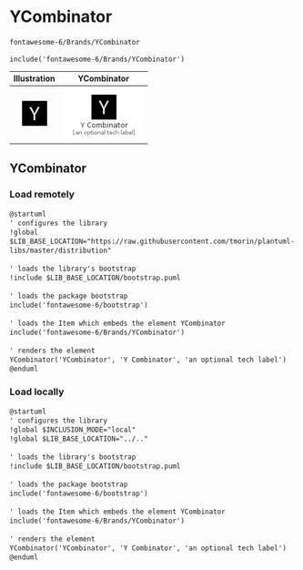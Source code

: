 # YCombinator


```text
fontawesome-6/Brands/YCombinator
```

```text
include('fontawesome-6/Brands/YCombinator')
```



| Illustration | YCombinator |
| :---: | :---: |
| ![illustration for Illustration](../../fontawesome-6/Brands/YCombinator.png) | ![illustration for YCombinator](../../fontawesome-6/Brands/YCombinator.Local.png) |




## YCombinator

### Load remotely
```plantuml
@startuml
' configures the library
!global $LIB_BASE_LOCATION="https://raw.githubusercontent.com/tmorin/plantuml-libs/master/distribution"

' loads the library's bootstrap
!include $LIB_BASE_LOCATION/bootstrap.puml

' loads the package bootstrap
include('fontawesome-6/bootstrap')

' loads the Item which embeds the element YCombinator
include('fontawesome-6/Brands/YCombinator')

' renders the element
YCombinator('YCombinator', 'Y Combinator', 'an optional tech label')
@enduml
```

### Load locally
```plantuml
@startuml
' configures the library
!global $INCLUSION_MODE="local"
!global $LIB_BASE_LOCATION="../.."

' loads the library's bootstrap
!include $LIB_BASE_LOCATION/bootstrap.puml

' loads the package bootstrap
include('fontawesome-6/bootstrap')

' loads the Item which embeds the element YCombinator
include('fontawesome-6/Brands/YCombinator')

' renders the element
YCombinator('YCombinator', 'Y Combinator', 'an optional tech label')
@enduml
```

